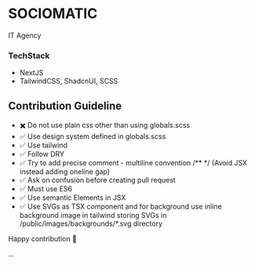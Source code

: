 # **SOCIOMATIC**

IT Agency

### **TechStack**

- NextJS
- TailwindCSS, ShadcnUI, SCSS

## **Contribution Guideline**

- ✖️ Do not use plain css other than using globals.scss
- ✅ Use design system defined in globals.scss
- ✅ Use tailwind
- ✅ Follow DRY
- ✅ Try to add precise comment - multiline convention /\*\* \*/ (Avoid JSX instead adding oneline gap)
- ✅ Ask on confusion before creating pull request
- ✅ Must use ES6
- ✅ Use semantic Elements in JSX
- ✅ Use SVGs as TSX component and for background use inline background image in tailwind storing SVGs in /public/images/backgrounds/\*.svg directory

Happy contribution 🚀

...
